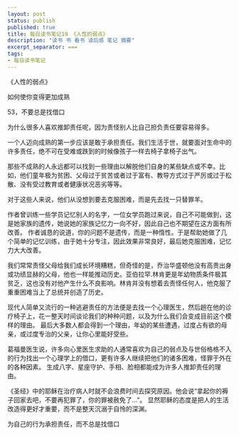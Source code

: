 ```yaml
---
layout: post
status: publish
published: true
title: 每日读书笔记19 《人性的弱点》
description: "读书 书 看书 读后感 笔记 摘要"
excerpt_separator: ===
tags:
- 每日读书笔记
---
```


《人性的弱点》 
 
如何使你变得更加成熟
 
53，不要总是找借口
 
为什么很多人喜欢推卸责任呢，因为责怪别人比自己担负责任要容易得多。
 
一个人迈向成熟的第一步应该是敢于承担责任。我们生活于世，就要面对生命中的许多责任，绝不可在受难或跌到的时候像孩子一样去椅子拿椅子出气。
 
那些不成熟的人永远都可以找到一些理由以解脱他们自身的某些缺点或不幸。比如，他们童年极为贫困、父母过于贫苦或者过于富有、教导方式过于严厉或过于松散、没有受过教育或者健康状况恶劣等等。
 
对于这些人来说，他们从没想到要去克服困难，而是先去找一只替罪羊。
 
作者曾训练一些学员记忆别人的名字，一位女学员跑过来说，自己不可能做到，这是她家族的遗传，她说她的家族记忆力一向不好，因此自己也不期望在这方面有所改善。
作者诚恳的说道，你的问题不是遗传，而是一种惰性。于是帮助她做了几个简单的记忆训练，由于她十分专注，因此效果非常良好，最后她克服困难，记忆力大大改善。
 
我们常常责怪父母给我们成长环境糟糕，但奇怪的是，乔治华盛顿他没有高贵出身或功绩显赫的父母，他也一样能推动历史。亚伯拉罕.林肯更是年幼物质条件极其贫乏，这也没有对他产生什么不良影响。林肯并没有想着去责怪任何人，他克服了重重困难当上了总统并创造了历史。
 
现代人简单又流行的一种逃避责任的方法便是去找一个心理医生，然后趟在他的诊疗椅子上，花一整天时间谈论我们的种种问题，以及为什么我们会变成目前这个模样的理由。
最后大多数人都会得到一个理由，年幼的某些遭遇，过度占有欲的母亲，或过度专治的父亲，让你心里能好受些。
 
葛福曼医生说，许多向心里医生求助的人通常喜欢为自己的弱点及与世俗格格不入的行为找出一个心理学上的借口，更有许多人继续把他们的诸多困难，怪罪于外在的各种因素。
生成八字、星座守护、手相、脸相都能成为许多人推卸责任的理由。
 
《圣经》中的耶稣在治疗病人时就不会浪费时间去探究原因。他会说“拿起你的褥子回家去吧，不要再犯罪了，你的罪被赦免了...”。
显然耶稣的态度是把人的生活改造得更好才重要，而不是整天沉溺于自怜的深渊。
 
为自己的行为承担责任，而不总是找借口

